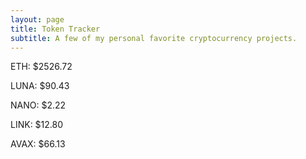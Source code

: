 ```yaml
---
layout: page
title: Token Tracker
subtitle: A few of my personal favorite cryptocurrency projects.
---
```


<!--BEGINCRYPTOINPUT-->
ETH: $2526.72

LUNA: $90.43

NANO: $2.22

LINK: $12.80

AVAX: $66.13

<!--ENDCRYPTOINPUT-->
